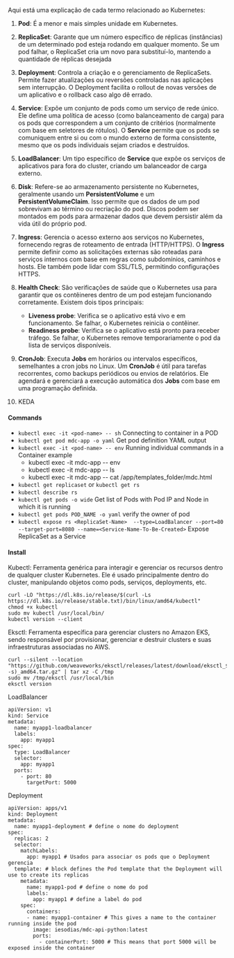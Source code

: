 Aqui está uma explicação de cada termo relacionado ao Kubernetes:

1. **Pod**: É a menor e mais simples unidade em Kubernetes. 

2. **ReplicaSet**: Garante que um número específico de réplicas (instâncias) de um determinado pod esteja rodando em qualquer momento. Se um pod falhar, o ReplicaSet cria um novo para substituí-lo, mantendo a quantidade de réplicas desejada

3. **Deployment**: Controla a criação e o gerenciamento de ReplicaSets. Permite fazer atualizações ou reversões controladas nas aplicações sem interrupção. O Deployment facilita o rollout de novas versões de um aplicativo e o rollback caso algo dê errado.

4. **Service**: Expõe um conjunto de pods como um serviço de rede único. Ele define uma política de acesso (como balanceamento de carga) para os pods que correspondem a um conjunto de critérios (normalmente com base em seletores de rótulos). O **Service** permite que os pods se comuniquem entre si ou com o mundo externo de forma consistente, mesmo que os pods individuais sejam criados e destruídos.

5. **LoadBalancer**: Um tipo específico de **Service** que expõe os serviços de aplicativos para fora do cluster, criando um balanceador de carga externo.

6. **Disk**: Refere-se ao armazenamento persistente no Kubernetes, geralmente usando um **PersistentVolume** e um **PersistentVolumeClaim**. Isso permite que os dados de um pod sobrevivam ao término ou recriação do pod. Discos podem ser montados em pods para armazenar dados que devem persistir além da vida útil do próprio pod.

7. **Ingress**: Gerencia o acesso externo aos serviços no Kubernetes, fornecendo regras de roteamento de entrada (HTTP/HTTPS). O **Ingress** permite definir como as solicitações externas são roteadas para serviços internos com base em regras como subdomínios, caminhos e hosts. Ele também pode lidar com SSL/TLS, permitindo configurações HTTPS.

8. **Health Check**: São verificações de saúde que o Kubernetes usa para garantir que os contêineres dentro de um pod estejam funcionando corretamente. Existem dois tipos principais:
   - **Liveness probe**: Verifica se o aplicativo está vivo e em funcionamento. Se falhar, o Kubernetes reinicia o contêiner.
   - **Readiness probe**: Verifica se o aplicativo está pronto para receber tráfego. Se falhar, o Kubernetes remove temporariamente o pod da lista de serviços disponíveis.

9. **CronJob**: Executa **Jobs** em horários ou intervalos específicos, semelhantes a cron jobs no Linux. Um **CronJob** é útil para tarefas recorrentes, como backups periódicos ou envios de relatórios. Ele agendará e gerenciará a execução automática dos **Jobs** com base em uma programação definida.
    
10. KEDA


#### Commands ####

- `kubectl exec -it <pod-name> -- sh` Connecting to container in a POD
- `kubectl get pod mdc-app -o yaml` Get pod definition YAML output
- `kubectl exec -it <pod-name> -- env` Running individual commands in a Container example
   - kubectl exec -it mdc-app -- env
   - kubectl exec -it mdc-app -- ls
   - kubectl exec -it mdc-app -- cat /app/templates_folder/mdc.html
- `kubectl get replicaset` or `kubectl get rs`
- `kubectl describe rs`
- `kubectl get pods -o wide` Get list of Pods with Pod IP and Node in which it is running
- `kubectl get pods POD_NAME -o yaml` verify the owner of pod
- `kubectl expose rs <ReplicaSet-Name>  --type=LoadBalancer --port=80 --target-port=8080 --name=<Service-Name-To-Be-Created>` Expose ReplicaSet as a Service

      

#### Install ####

Kubectl: Ferramenta genérica para interagir e gerenciar os recursos dentro de qualquer cluster Kubernetes. Ele é usado principalmente dentro do cluster, manipulando objetos como pods, serviços, deployments, etc.

```
curl -LO "https://dl.k8s.io/release/$(curl -Ls https://dl.k8s.io/release/stable.txt)/bin/linux/amd64/kubectl"
chmod +x kubectl
sudo mv kubectl /usr/local/bin/
kubectl version --client
```

Eksctl: Ferramenta específica para gerenciar clusters no Amazon EKS, sendo responsável por provisionar, gerenciar e destruir clusters e suas infraestruturas associadas no AWS.

```
curl --silent --location "https://github.com/weaveworks/eksctl/releases/latest/download/eksctl_$(uname -s)_amd64.tar.gz" | tar xz -C /tmp
sudo mv /tmp/eksctl /usr/local/bin
eksctl version

```

LoadBalancer 

```
apiVersion: v1
kind: Service
metadata:
  name: myapp1-loadbalancer
  labels: 
    app: myapp1
spec:
  type: LoadBalancer 
  selector:
    app: myapp1
  ports: 
    - port: 80
      targetPort: 5000
```

Deployment 
```
apiVersion: apps/v1
kind: Deployment 
metadata:
  name: myapp1-deployment # define o nome do deployment
spec:
  replicas: 2 
  selector:
    matchLabels:
      app: myapp1 # Usados para associar os pods que o Deployment gerencia
  template: # block defines the Pod template that the Deployment will use to create its replicas
    metadata:
      name: myapp1-pod # define o nome do pod
      labels:
        app: myapp1 # define a label do pod
    spec:
      containers:
      - name: myapp1-container # This gives a name to the container running inside the pod
        image: iesodias/mdc-api-python:latest
        ports:
          - containerPort: 5000 # This means that port 5000 will be exposed inside the container
```
